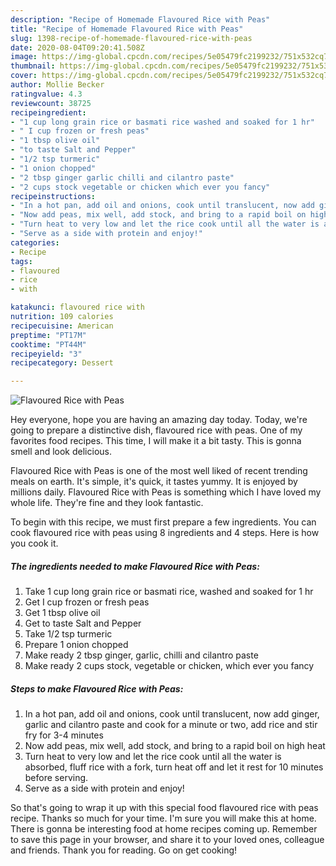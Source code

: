```yaml
---
description: "Recipe of Homemade Flavoured Rice with Peas"
title: "Recipe of Homemade Flavoured Rice with Peas"
slug: 1398-recipe-of-homemade-flavoured-rice-with-peas
date: 2020-08-04T09:20:41.508Z
image: https://img-global.cpcdn.com/recipes/5e05479fc2199232/751x532cq70/flavoured-rice-with-peas-recipe-main-photo.jpg
thumbnail: https://img-global.cpcdn.com/recipes/5e05479fc2199232/751x532cq70/flavoured-rice-with-peas-recipe-main-photo.jpg
cover: https://img-global.cpcdn.com/recipes/5e05479fc2199232/751x532cq70/flavoured-rice-with-peas-recipe-main-photo.jpg
author: Mollie Becker
ratingvalue: 4.3
reviewcount: 38725
recipeingredient:
- "1 cup long grain rice or basmati rice washed and soaked for 1 hr"
- " I cup frozen or fresh peas"
- "1 tbsp olive oil"
- "to taste Salt and Pepper"
- "1/2 tsp turmeric"
- "1 onion chopped"
- "2 tbsp ginger garlic chilli and cilantro paste"
- "2 cups stock vegetable or chicken which ever you fancy"
recipeinstructions:
- "In a hot pan, add oil and onions, cook until translucent, now add ginger, garlic and cilantro paste and cook for a minute or two, add rice and stir fry for 3-4 minutes"
- "Now add peas, mix well, add stock, and bring to a rapid boil on high heat"
- "Turn heat to very low and let the rice cook until all the water is absorbed, fluff rice with a fork, turn heat off and let it rest for 10 minutes before serving."
- "Serve as a side with protein and enjoy!"
categories:
- Recipe
tags:
- flavoured
- rice
- with

katakunci: flavoured rice with 
nutrition: 109 calories
recipecuisine: American
preptime: "PT17M"
cooktime: "PT44M"
recipeyield: "3"
recipecategory: Dessert

---
```



![Flavoured Rice with Peas](https://img-global.cpcdn.com/recipes/5e05479fc2199232/751x532cq70/flavoured-rice-with-peas-recipe-main-photo.jpg)

Hey everyone, hope you are having an amazing day today. Today, we're going to prepare a distinctive dish, flavoured rice with peas. One of my favorites food recipes. This time, I will make it a bit tasty. This is gonna smell and look delicious.

Flavoured Rice with Peas is one of the most well liked of recent trending meals on earth. It's simple, it's quick, it tastes yummy. It is enjoyed by millions daily. Flavoured Rice with Peas is something which I have loved my whole life. They're fine and they look fantastic.




To begin with this recipe, we must first prepare a few ingredients. You can cook flavoured rice with peas using 8 ingredients and 4 steps. Here is how you cook it.

<!--inarticleads1-->

##### The ingredients needed to make Flavoured Rice with Peas:

1. Take 1 cup long grain rice or basmati rice, washed and soaked for 1 hr
1. Get  I cup frozen or fresh peas
1. Get 1 tbsp olive oil
1. Get to taste Salt and Pepper
1. Take 1/2 tsp turmeric
1. Prepare 1 onion chopped
1. Make ready 2 tbsp ginger, garlic, chilli and cilantro paste
1. Make ready 2 cups stock, vegetable or chicken, which ever you fancy




<!--inarticleads2-->

##### Steps to make Flavoured Rice with Peas:

1. In a hot pan, add oil and onions, cook until translucent, now add ginger, garlic and cilantro paste and cook for a minute or two, add rice and stir fry for 3-4 minutes
1. Now add peas, mix well, add stock, and bring to a rapid boil on high heat
1. Turn heat to very low and let the rice cook until all the water is absorbed, fluff rice with a fork, turn heat off and let it rest for 10 minutes before serving.
1. Serve as a side with protein and enjoy!




So that's going to wrap it up with this special food flavoured rice with peas recipe. Thanks so much for your time. I'm sure you will make this at home. There is gonna be interesting food at home recipes coming up. Remember to save this page in your browser, and share it to your loved ones, colleague and friends. Thank you for reading. Go on get cooking!
